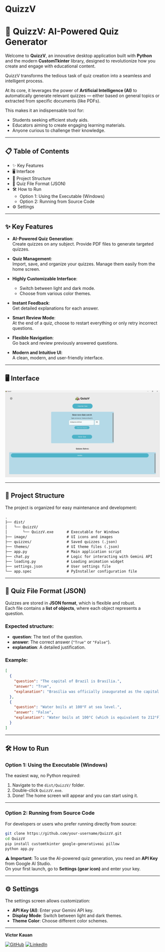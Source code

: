 # QuizzV

# 🚀 QuizzV: AI-Powered Quiz Generator

Welcome to **QuizzV**, an innovative desktop application built with **Python** and the modern **CustomTkinter** library, designed to revolutionize how you create and engage with educational content.

QuizzV transforms the tedious task of quiz creation into a seamless and intelligent process.

At its core, it leverages the power of **Artificial Intelligence (AI)** to automatically generate relevant quizzes — either based on general topics or extracted from specific documents (like PDFs).

This makes it an indispensable tool for:

- Students seeking efficient study aids.
- Educators aiming to create engaging learning materials.
- Anyone curious to challenge their knowledge.

---

## 📋 Table of Contents

- ✨ Key Features
- 🖥️ Interface
- 📁 Project Structure
- 📝 Quiz File Format (JSON)
- 🛠️ How to Run
  - Option 1: Using the Executable (Windows)
  - Option 2: Running from Source Code
- ⚙️ Settings

---

## ✨ Key Features

- **AI-Powered Quiz Generation**:  
  Create quizzes on any subject. Provide PDF files to generate targeted quizzes.

- **Quiz Management**:  
  Import, save, and organize your quizzes. Manage them easily from the home screen.

- **Highly Customizable Interface**:

  - Switch between light and dark mode.
  - Choose from various color themes.

- **Instant Feedback**:  
  Get detailed explanations for each answer.

- **Smart Review Mode**:  
  At the end of a quiz, choose to restart everything or only retry incorrect questions.

- **Flexible Navigation**:  
  Go back and review previously answered questions.

- **Modern and Intuitive UI**:  
  A clean, modern, and user-friendly interface.

---

## 🖥️ Interface

![QuizzV](image/interface_quizzv.png)

---

## 📁 Project Structure

The project is organized for easy maintenance and development:

```
.
├── dist/
│   └── QuizzV/
│       └── QuizzV.exe      # Executable for Windows
├── image/                  # UI icons and images
├── quizzes/                # Saved quizzes (.json)
├── themes/                 # UI theme files (.json)
├── app.py                  # Main application script
├── chat.py                 # Logic for interacting with Gemini API
├── loading.py              # Loading animation widget
├── settings.json           # User settings file
└── app.spec                # PyInstaller configuration file
```

---

## 📝 Quiz File Format (JSON)

Quizzes are stored in **JSON format**, which is flexible and robust.  
Each file contains a **list of objects**, where each object represents a question.

### Expected structure:

- **question**: The text of the question.
- **answer**: The correct answer (`"True"` or `"False"`).
- **explanation**: A detailed justification.

### Example:

```json
[
  {
    "question": "The capital of Brazil is Brasília.",
    "answer": "True",
    "explanation": "Brasília was officially inaugurated as the capital of Brazil in 1960 to promote the development of the country's interior."
  },
  {
    "question": "Water boils at 100°F at sea level.",
    "answer": "False",
    "explanation": "Water boils at 100°C (which is equivalent to 212°F) under standard atmospheric pressure at sea level."
  }
]
```

---

## 🛠️ How to Run

### Option 1: Using the Executable (Windows)

The easiest way, no Python required:

1. Navigate to the `dist/QuizzV/` folder.
2. Double-click `QuizzV.exe`.
3. Done! The home screen will appear and you can start using it.

---

### Option 2: Running from Source Code

For developers or users who prefer running directly from source:

```bash
git clone https://github.com/your-username/QuizzV.git
cd QuizzV
pip install customtkinter google-generativeai pillow
python app.py
```

⚠️ **Important**: To use the AI-powered quiz generation, you need an **API Key** from Google AI Studio.  
On your first launch, go to **Settings (gear icon)** and enter your key.

---

## ⚙️ Settings

The settings screen allows customization:

- **API Key (AI)**: Enter your Gemini API key.
- **Display Mode**: Switch between light and dark themes.
- **Theme Color**: Choose different color schemes.

---

**Victor Kauan**

[![GitHub](https://img.shields.io/badge/GitHub-@victor--kauan--coder-181717?logo=github&style=for-the-badge)](https://github.com/victor-kauan-coder)
[![LinkedIn](https://img.shields.io/badge/LinkedIn-Victor%20Miranda-0A66C2?logo=linkedin&style=for-the-badge)](https://www.linkedin.com/in/victor-miranda-5342a6337)
